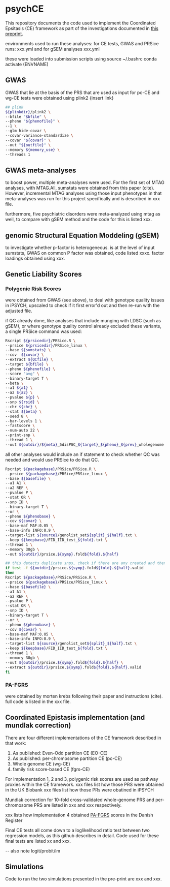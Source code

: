 # psychCE

This repository documents the code used to implement the Coordinated Epsitasis (CE) framework as part of the investigations documented in [this preprint]().

environments used to run these analyses: for CE tests, GWAS and PRSice runs: xxx.yml
and for gSEM analyses xxx.yml

these were loaded into submission scripts using 
source ~/.bashrc
conda activate (ENVNAME)

## GWAS
GWAS that lie at the basis of the PRS that are used as input for pc-CE and wg-CE tests were obtained using plink2 {insert link}

```bash
## plink
${plinkdir}/plink2 \
--bfile "$bfile" \
--pheno "${phenofile}" \
--1 \
--glm hide-covar \
--covar-variance-standardize \
--covar "${covar}" \
--out "${outfile}" \
--memory ${memory_use} \
--threads 1 

```

## GWAS meta-analyses
to boost power, multiple meta-analyses were used. For the first set of MTAG analyses, with MTAG.All, sumstats were obtained from this paper (cite).
However, incremental MTAG analyses using those input phenotypes in that meta-analyses was run for this project specifically and is described in xxx file. 

furthermore, five psychiatric disorders were meta-analyzed using mtag as well, to compare with gSEM method and the code for this is listed xxx.

## genomic Structural Equation Moddeling (gSEM)
to investigate whether p-factor is heterogeneous. 
is at the level of input sumstats, GWAS on common P factor was obtained, code listed xxxx. 
factor loadings obtained using xxx. 

## Genetic Liability Scores
### Polygenic Risk Scores
were obtained from GWAS (see above), to deal with genotype quality issues in iPSYCH, upscaled to check if it first error'd out and then re-run with the adjusted file. 

if QC already done, like analyses that include munging with LDSC (such as gSEM), or where genotype quality control already excluded these variants, a single PRSice command was used:
```bash
Rscript ${prsicedir}/PRSice.R \
--prsice ${prsicedir}/PRSice_linux \
--base ${sumstats} \
--cov  ${covar} \
--extract ${QCfile} \
--target ${bfile} \
--pheno ${phenofile} \
--score "avg" \
--binary-target T \
--beta \
--a1 ${a1} \
--a2 ${a2} \
--pvalue ${p} \
--snp ${rsid} \
--chr ${chr} \
--stat ${beta} \
--seed 8 \
--bar-levels 1 \
--fastscore \
--num-auto 22 \
--print-snp \
--thread 1 \
--out ${outdir}/${meta}_5disPGC_${target}_${pheno}_${prev}_wholegenome

```

all other analyses would include an if statement to check whether QC was needed and would use PRSice to do that QC. 

```bash
Rscript ${packagebase}/PRSice/PRSice.R \
--prsice ${packagebase}/PRSice/PRSice_linux \
--base ${basefile} \
--a1 A1 \
--a2 REF \
--pvalue P \
--stat OR \
--snp ID \
--binary-target T \
--or \
--pheno ${phenobase} \
--cov ${covar} \
--base-maf MAF:0.05 \
--base-info INFO:0.9 \
--target-list ${source}/genolist_set${split}_${half}.txt \
--keep ${keepbase}/FID_IID_test_${fold}.txt \
--thread 1 \
--memory 30gb \
--out ${outdir}/prsice.${symp}.fold${fold}.${half}

## this detects duplicate snps, check if there are any created and then rerun the PRSice command with the --extract .valid file.
if test -f ${outdir}/prsice.${symp}.fold${fold}.${half}.valid 
then
Rscript ${packagebase}/PRSice/PRSice.R \
--prsice ${packagebase}/PRSice/PRSice_linux \
--base ${basefile} \
--a1 A1 \
--a2 REF \
--pvalue P \
--stat OR \
--snp ID \
--binary-target T \
--or \
--pheno ${phenobase} \
--cov ${covar} \
--base-maf MAF:0.05 \
--base-info INFO:0.9 \
--target-list ${source}/genolist_set${split}_${half}.txt \
--keep ${keepbase}/FID_IID_test_${fold}.txt \
--thread 1 \
--memory 30gb \
--out ${outdir}/prsice.${symp}.fold${fold}.${half} \
--extract ${outdir}/prsice.${symp}.fold${fold}.${half}.valid 
fi

```

### PA-FGRS
were obtained by morten krebs following their paper and instructions (cite).
full code is listed in the xxx file. 


## Coordinated Epistasis implementation (and mundlak correction)

There are four different implementations of the CE framework described in that work: 

1. As published: Even-Odd partition CE (EO-CE)
2. As published: per-chromosome partition CE (pc-CE)
3. Whole genome CE (wg-CE)
4. family risk score-based CE (fgrs-CE)

For implementation 1, 2 and 3, polygenic risk scores are used as pathway proxies within the CE framework. 
xxx files list how those PRS were obtained in the UK Biobank
xxx files list how those PRs were obatined in iPSYCH

Mundlak correction for 10-fold cross-validated whole-genome PRS and per-chromosome PRS are listed in xxx and xxx respectively.

xxx lists how implementation 4 obtained [PA-FGRS]() scores in the Danish Register

Final CE tests all come down to a loglikelihood ratio test between two regression models, as this github describes in detail. 
Code used for these final tests are listed xx and xxx. 


-- also note logit/probit/lm 

## Simulations
Code to run the two simulations presented in the pre-print are xxx and xxx. 


